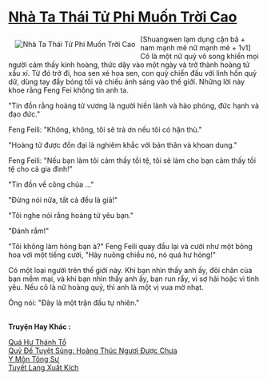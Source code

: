 <a href="https://truyentiki.com/nha-ta-thai-tu-phi-muon-troi-cao.31900/" title="Nhà Ta Thái Tử Phi Muốn Trời Cao"><h1>Nhà Ta Thái Tử Phi Muốn Trời Cao</h1></a><div style="display:table"><img align="right" style="float: left; padding: 10px;" src="https://truyentiki.com/a/img/str/src/31900.jpg" alt="Nhà Ta Thái Tử Phi Muốn Trời Cao">[Shuangwen lạm dụng cặn bã + nam mạnh mẽ nữ mạnh mẽ + 1v1] Cô là một nữ quỷ vô song khiến mọi người cảm thấy kinh hoàng, thức dậy vào một ngày và trở thành hoàng tử xấu xí. Từ đó trở đi, hoa sen xé hoa sen, con quỷ chiến đấu với linh hồn quỷ dữ, dùng tay đẩy bóng tối và chiếu ánh sáng vào thế giới. Những lời này khoe rằng Feng Fei không tin anh ta. <p></p> "Tin đồn rằng hoàng tử vương là người hiền lành và hào phóng, đức hạnh và đạo đức." <p></p> Feng Feili: "Không, không, tôi sẽ trả ơn nếu tôi có hận thù." <p></p> "Hoàng tử được đồn đại là nghiêm khắc với bản thân và khoan dung." <p></p> Feng Feili: "Nếu bạn làm tôi cảm thấy tồi tệ, tôi sẽ làm cho bạn cảm thấy tồi tệ cho cả gia đình!" <p></p> "Tin đồn về công chúa ..." <p></p> "Đừng nói nữa, tất cả đều là giả!" <p></p> "Tôi nghe nói rằng hoàng tử yêu bạn." <p></p> "Đánh rắm!" <p></p> "Tôi không làm hỏng bạn à?" Feng Feili quay đầu lại và cười như một bông hoa với một tiếng cười, "Hãy nuông chiều nó, nó quá hư hỏng!" <p></p> Có một loại người trên thế giới này. Khi bạn nhìn thấy anh ấy, đôi chân của bạn mềm mại, và khi bạn nhìn thấy anh ấy, bạn run rẩy, vì sợ hãi hoặc vì tình yêu. Nếu cô là nữ hoàng quỷ, thì anh là một vị vua mờ nhạt. <p></p> Ông nói: "Đây là một trận đấu tự nhiên."</div><p><br><b>Truyện Hay Khác :</b></p><a href="https://truyentiki.com/qua-hu-thanh-to.31899/" alt="Quá Hư Thánh Tổ">Quá Hư Thánh Tổ</a><br/><a href="https://github.com/nownovels/topcv/tree/master/truyenhay/31922/README.md" alt="Quỷ Đế Tuyệt Sủng: Hoàng Thúc Ngươi Được Chưa">Quỷ Đế Tuyệt Sủng: Hoàng Thúc Ngươi Được Chưa</a><br/><a href="https://github.com/nownovels/truyenhay/tree/master/truyenhay/30462/README.md" alt="Y Môn Tông Sư">Y Môn Tông Sư</a><br/><a href="https://github.com/nownovels/top500/tree/master/truyenhay/33609/" alt="Tuyết Lang Xuất Kích">Tuyết Lang Xuất Kích</a><br/>